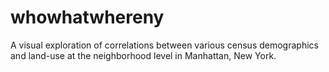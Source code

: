 # whowhatwhereny
A visual exploration of correlations between various census demographics and land-use at the neighborhood level in Manhattan, New York.
